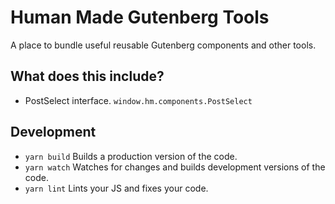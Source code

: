 Human Made Gutenberg Tools
==========================

A place to bundle useful reusable Gutenberg components and other tools.

## What does this include?

* PostSelect interface. `window.hm.components.PostSelect`

## Development

* `yarn build` Builds a production version of the code.
* `yarn watch` Watches for changes and builds development versions of the code.
* `yarn lint` Lints your JS and fixes your code.
